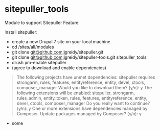 # sitepuller_tools

Module to support Sitepuller Feature

Install sitepuller:
  - create a new Drupal 7 site on your local machine <yoursite>
  - cd <yoursite>/sites/all/modules
  - git clone git@github.com:jgreidy/sitepuller.git
  - git clone git@github.com:jgreidy/sitepuller-tools.git sitepuller_tools
  - drush pm-enable sitepuller
  - (agree to download and enable dependencies)
  > The following projects have unmet dependencies:
sitepuller requires strongarm, rules, features, entityreference, entity, devel, ctools, composer_manager
Would you like to download them? (y/n): y
 > The following extensions will be enabled: sitepuller, strongarm, rules_admin, entity_token, rules, features, entityreference, entity, devel, ctools, composer_manager
Do you really want to continue? (y/n): y
 > One or more extensions have dependencies managed by Composer.
Update packages managed by Composer? (y/n): y
 - some

